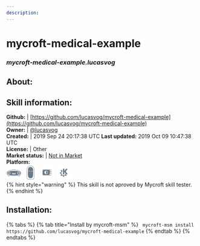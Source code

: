```yaml
---  
description:   
---  
```

# mycroft-medical-example  
### _mycroft-medical-example.lucasvog_  
## About:  


## Skill information:  
**Github:** | [https://github.com/lucasvog/mycroft-medical-example](https://github.com/lucasvog/mycroft-medical-example)  
**Owner:** | [@lucasvog](https://github.com/lucasvog)  
**Created:** | 2019 Sep 24 20:17:38 UTC  **Last updated:** 2019 Oct 09 10:47:38 UTC  
**License:** | Other  
**Market status:** | [Not in Market](https://market.mycroft.ai/skill/)  
**Platform:**  
 ![](../.gitbook/assets/mark-1-icon.png)  ![](../.gitbook/assets/mark-2-icon.png)  ![](../.gitbook/assets/picroft-icon.png)  ![](../.gitbook/assets/kde.png)   
{% hint style="warning" %}
This skill is not aproved by Mycroft skill tester.
{% endhint %}
    
## Installation:  
{% tabs %}
{% tab title="Install by mycroft-msm" %}
``` mycroft-msm install https://github.com/lucasvog/mycroft-medical-example```
{% endtab %}
  {% endtabs %}
  
